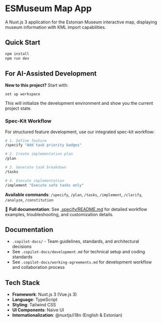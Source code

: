 # ESMuseum Map App

A Nuxt.js 3 application for the Estonian Museum interactive map, displaying museum information with KML import capabilities.

## Quick Start

```bash
npm install
npm run dev
```

## For AI-Assisted Development

**New to this project?** Start with:

```text
set up workspace
```

This will initialize the development environment and show you the current project state.

### Spec-Kit Workflow

For structured feature development, use our integrated spec-kit workflow:

```bash
# 1. Define feature
/specify "Add task priority badges"

# 2. Create implementation plan
/plan

# 3. Generate task breakdown
/tasks

# 4. Execute implementation
/implement "Execute safe tasks only"
```

**Available commands**: `/specify`, `/plan`, `/tasks`, `/implement`, `/clarify`, `/analyze`, `/constitution`

📖 **Full documentation**: See [.specify/README.md](./.specify/README.md) for detailed workflow examples, troubleshooting, and customization details.

## Documentation

- `.copilot-docs/` - Team guidelines, standards, and architectural decisions
- See `.copilot-docs/development.md` for technical setup and coding standards
- See `.copilot-docs/working-agreements.md` for development workflow and collaboration process

## Tech Stack

- **Framework**: Nuxt.js 3 (Vue.js 3)
- **Language**: TypeScript
- **Styling**: Tailwind CSS
- **UI Components**: Naive UI
- **Internationalization**: @nuxtjs/i18n (English & Estonian)

